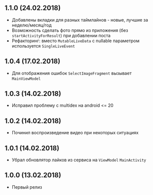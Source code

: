 ## 1.1.0 (24.02.2018)
- Добавлены вкладки для разных таймлайнов - новые, лучшие за неделю/месяц/год
- Возможность сделать фото прямо из приложения (без `startActivityForResult`) при добавлении поста
- Рефакторинг: вместо `MutableLiveData` с nullable параметром используется `SingleLiveEvent`

## 1.0.4 (17.02.2018)
- Для отображения ошибок `SelectImageFragment` вызывает `MainViewModel` 

## 1.0.3 (14.02.2018)
- Исправил проблему с multidex на android <= 20

## 1.0.2 (14.02.2018)
- Починил воспроизведение видео при некоторых ситуациях

## 1.0.1 (14.02.2018)
- Убрал обновлятор лайков из сервиса на `ViewModel` `MainActivity`

## 1.0.0 (13.02.2018)
- Первый релиз